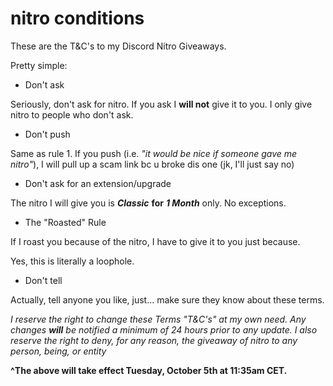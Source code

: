 # nitro conditions

These are the T&C's to my Discord Nitro Giveaways.

Pretty simple:

- Don't ask

Seriously, don't ask for nitro. If you ask I **will not** give it to you.
I only give nitro to people who don't ask.

- Don't push

Same as rule 1. If you push (i.e. *"it would be nice if someone gave me nitro"*), I will pull up a scam link bc u broke dis one (jk, I'll just say no)

- Don't ask for an extension/upgrade

The nitro I will give you is ***Classic*** **for** ***1 Month*** only.
No exceptions.

- The "Roasted" Rule

If I roast you because of the nitro, I have to give it to you just because.

Yes, this is literally a loophole.

- Don't tell

Actually, tell anyone you like, just... make sure they know about these terms.

*I reserve the right to change these Terms "T&C's" at my own need. Any changes **will** be notified a minimum of 24 hours prior to any update.
I also reserve the right to deny, for any reason, the giveaway of nitro to any person, being, or entity*

**^The above will take effect Tuesday, October 5th at 11:35am CET.**

